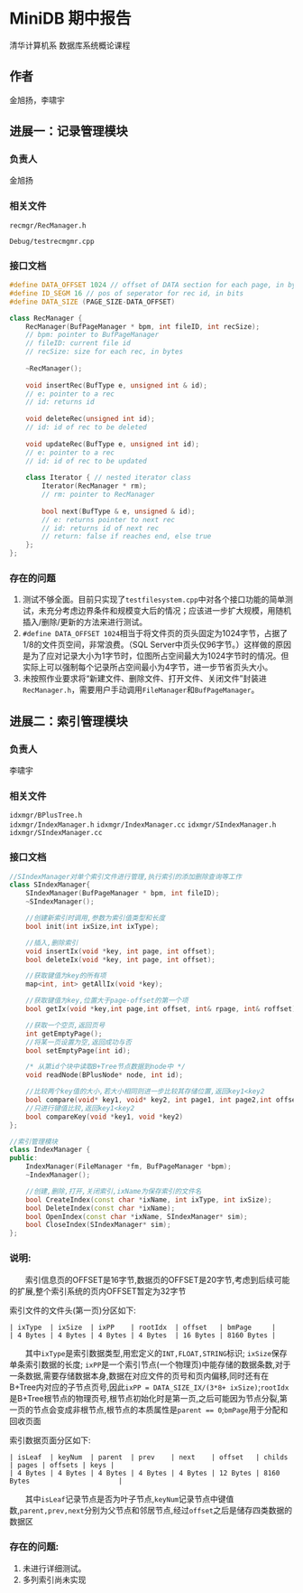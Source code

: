 # MiniDB 期中报告
清华计算机系 数据库系统概论课程

## 作者
金旭扬，李啸宇

## 进展一：记录管理模块

### 负责人
金旭扬

### 相关文件
`recmgr/RecManager.h`

`Debug/testrecmgmr.cpp`

### 接口文档
```cpp
#define DATA_OFFSET 1024 // offset of DATA section for each page, in bytes
#define ID_SEGM 16 // pos of seperator for rec id, in bits
#define DATA_SIZE (PAGE_SIZE-DATA_OFFSET)

class RecManager {
	RecManager(BufPageManager * bpm, int fileID, int recSize); 
	// bpm: pointer to BufPageManager
	// fileID: current file id
	// recSize: size for each rec, in bytes
	
	~RecManager();
	
	void insertRec(BufType e, unsigned int & id);
	// e: pointer to a rec
	// id: returns id
	
	void deleteRec(unsigned int id);
	// id: id of rec to be deleted 
	
	void updateRec(BufType e, unsigned int id);
	// e: pointer to a rec
	// id: id of rec to be updated
		
	class Iterator { // nested iterator class
		Iterator(RecManager * rm); 
		// rm: pointer to RecManager
		
		bool next(BufType & e, unsigned & id);
		// e: returns pointer to next rec
		// id: returns id of next rec
		// return: false if reaches end, else true
	};
};
```

### 存在的问题
1. 测试不够全面。目前只实现了`testfilesystem.cpp`中对各个接口功能的简单测试，未充分考虑边界条件和规模变大后的情况；应该进一步扩大规模，用随机插入/删除/更新的方法来进行测试。
2. `#define DATA_OFFSET 1024`相当于将文件页的页头固定为1024字节，占据了1/8的文件页空间，非常浪费。（SQL Server中页头仅96字节。）这样做的原因是为了应对记录大小为1字节时，位图所占空间最大为1024字节时的情况。但实际上可以强制每个记录所占空间最小为4字节，进一步节省页头大小。
3. 未按照作业要求将“新建文件、删除文件、打开文件、关闭文件”封装进`RecManager.h`，需要用户手动调用`FileManager`和`BufPageManager`。

## 进展二：索引管理模块

### 负责人
李啸宇

### 相关文件
`idxmgr/BPlusTree.h`  
`idxmgr/IndexManager.h`
`idxmgr/IndexManager.cc`
`idxmgr/SIndexManager.h`
`idxmgr/SIndexManager.cc`

### 接口文档
```cpp
//SIndexManager对单个索引文件进行管理,执行索引的添加删除查询等工作
class SIndexManager{
    SIndexManager(BufPageManager * bpm, int fileID);
    ~SIndexManager();

    //创建新索引时调用,参数为索引值类型和长度
    bool init(int ixSize,int ixType);

    //插入,删除索引
    void insertIx(void *key, int page, int offset);
    bool deleteIx(void *key, int page, int offset);

    //获取键值为key的所有项
    map<int, int> getAllIx(void *key);

    //获取键值为key,位置大于page-offset的第一个项
    bool getIx(void *key,int page,int offset, int& rpage, int& roffset);

    //获取一个空页,返回页号
    int getEmptyPage();
    //将某一页设置为空,返回成功与否
    bool setEmptyPage(int id);

    /* 从第id个块中读取B+Tree节点数据到node中 */
    void readNode(BPlusNode* node, int id);

    //比较两个key值的大小,若大小相同则进一步比较其存储位置,返回key1<key2
    bool compare(void* key1, void* key2, int page1, int page2,int offset1, int offset2)
    //只进行键值比较,返回key1<key2
    bool compareKey(void *key1, void *key2)
};

//索引管理模块
class IndexManager {
public:
	IndexManager(FileManager *fm, BufPageManager *bpm);
	~IndexManager();

    //创建,删除,打开,关闭索引,ixName为保存索引的文件名
	bool CreateIndex(const char *ixName, int ixType, int ixSize);
	bool DeleteIndex(const char *ixName);
	bool OpenIndex(const char *ixName, SIndexManager* sim);
    bool CloseIndex(SIndexManager* sim);
};

```

### 说明:
&emsp;&emsp;索引信息页的OFFSET是16字节,数据页的OFFSET是20字节,考虑到后续可能的扩展,整个索引系统的页内OFFSET暂定为32字节  

索引文件的文件头(第一页)分区如下:  

```
| ixType  | ixSize  | ixPP    | rootIdx  | offset   | bmPage     |  
| 4 Bytes | 4 Bytes | 4 Bytes | 4 Bytes  | 16 Bytes | 8160 Bytes |
```

&emsp;&emsp;其中`ixType`是索引数据类型,用宏定义的`INT,FLOAT,STRING`标识; `ixSize`保存单条索引数据的长度; `ixPP`是一个索引节点(一个物理页)中能存储的数据条数,对于一条数据,需要存储数据本身,数据在对应文件的页号和页内偏移,同时还有在B+Tree内对应的子节点页号,因此`ixPP = DATA_SIZE_IX/(3*8+ ixSize)`;`rootIdx`是B+Tree根节点的物理页号,根节点初始化时是第一页,之后可能因为节点分裂,第一页的节点会变成非根节点,根节点的本质属性是`parent == 0`;`bmPage`用于分配和回收页面  

索引数据页面分区如下:  

```
| isLeaf  | keyNum  | parent  | prev    | next    | offset   | childs | pages | offsets | keys |  
| 4 Bytes | 4 Bytes | 4 Bytes | 4 Bytes | 4 Bytes | 12 Bytes | 8160 Bytes                      |  
```

&emsp;&emsp;其中`isLeaf`记录节点是否为叶子节点,`keyNum`记录节点中键值数,`parent,prev,next`分别为父节点和邻居节点,经过`offset`之后是储存四类数据的数据区

### 存在的问题:
1. 未进行详细测试。
2. 多列索引尚未实现


